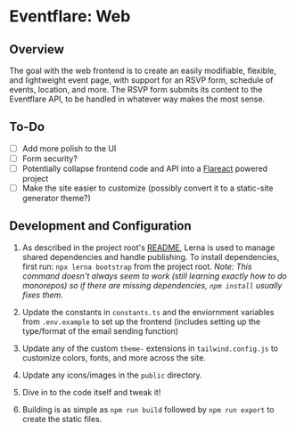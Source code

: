 # Eventflare: Web

## Overview

The goal with the web frontend is to create an easily modifiable, flexible, and lightweight event page, with support for an RSVP form, schedule of events, location, and more. The RSVP form submits its content to the Eventflare API, to be handled in whatever way makes the most sense.

## To-Do

- [ ] Add more polish to the UI
- [ ] Form security?
- [ ] Potentially collapse frontend code and API into a [Flareact](https://flareact.com/) powered project
- [ ] Make the site easier to customize (possibly convert it to a static-site generator theme?)

## Development and Configuration

1. As described in the project root's [README](https://github.com/CS-5/eventflare), Lerna is used to manage shared dependencies and handle publishing. To install dependencies, first run: `npx lerna bootstrap` from the project root. _Note: This command doesn't always seem to work (still learning exactly how to do monorepos) so if there are missing dependencies, `npm install` usually fixes them._

2. Update the constants in `constants.ts` and the enviornment variables from `.env.example` to set up the frontend (includes setting up the type/format of the email sending function)

3. Update any of the custom `theme-` extensions in `tailwind.config.js` to customize colors, fonts, and more across the site.

4. Update any icons/images in the `public` directory.

5. Dive in to the code itself and tweak it!

6. Building is as simple as `npm run build` followed by `npm run export` to create the static files.
